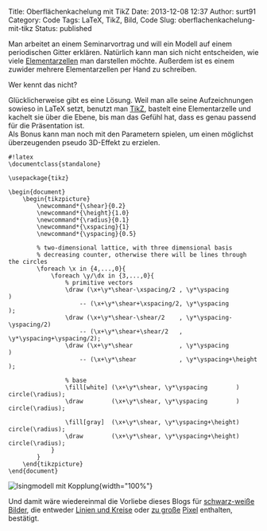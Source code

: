 Title: Oberflächenkachelung mit TikZ
Date: 2013-12-08 12:37
Author: surt91
Category: Code
Tags: LaTeX, TikZ, Bild, Code
Slug: oberflachenkachelung-mit-tikz
Status: published

Man arbeitet an einem Seminarvortrag und will ein Modell auf einem
periodischen Gitter erklären. Natürlich kann man sich nicht entscheiden,
wie viele [Elementarzellen](http://de.wikipedia.org/wiki/Elementarzelle)
man darstellen möchte. Außerdem ist es einem zuwider mehrere
Elementarzellen per Hand zu schreiben.

Wer kennt das nicht?

Glücklicherweise gibt es eine Lösung. Weil man alle seine Aufzeichnungen
sowieso in LaTeX setzt, benutzt
man [TikZ](http://www.texample.net/tikz/examples/), bastelt eine
Elementarzelle und kachelt sie über die Ebene, bis man das Gefühl hat,
dass es genau passend für die Präsentation ist.  
Als Bonus kann man noch mit den Parametern spielen, um einen möglichst
überzeugenden pseudo 3D-Effekt zu erzielen.

    #!latex
    \documentclass{standalone}

    \usepackage{tikz}

    \begin{document}
        \begin{tikzpicture}
            \newcommand*{\shear}{0.2}
            \newcommand*{\height}{1.0}
            \newcommand*{\radius}{0.1}
            \newcommand*{\xspacing}{1}
            \newcommand*{\yspacing}{0.5}

            % two-dimensional lattice, with three dimensional basis
            % decreasing counter, otherwise there will be lines through the circles
            \foreach \x in {4,...,0}{
                \foreach \y/\dx in {3,...,0}{
                    % primitive vectors
                    \draw (\x+\y*\shear-\xspacing/2 , \y*\yspacing            )
                        -- (\x+\y*\shear+\xspacing/2, \y*\yspacing            );
                    \draw (\x+\y*\shear-\shear/2    , \y*\yspacing-\yspacing/2)
                        -- (\x+\y*\shear+\shear/2   , \y*\yspacing+\yspacing/2);
                    \draw (\x+\y*\shear             , \y*\yspacing            )
                        -- (\x+\y*\shear            , \y*\yspacing+\height    );

                    % base
                    \fill[white] (\x+\y*\shear, \y*\yspacing        ) circle(\radius);
                    \draw        (\x+\y*\shear, \y*\yspacing        ) circle(\radius);

                    \fill[gray]  (\x+\y*\shear, \y*\yspacing+\height) circle(\radius);
                    \draw        (\x+\y*\shear, \y*\yspacing+\height) circle(\radius);
                }
            }
        \end{tikzpicture}
    \end{document}

![Isingmodell mit Kopplung]({filename}/img/standaloneIsing.svg){width="100%"}

Und damit wäre wiedereinmal die Vorliebe dieses Blogs für [schwarz-weiße
Bilder]({filename}/conways-game-of-life.md),
die entweder [Linien und Kreise]({filename}/proximity-graphs.md)
oder [zu große]({filename}/seltsamer-attraktor.md)
[Pixel]({filename}/rule-90.md)
enthalten, bestätigt.
